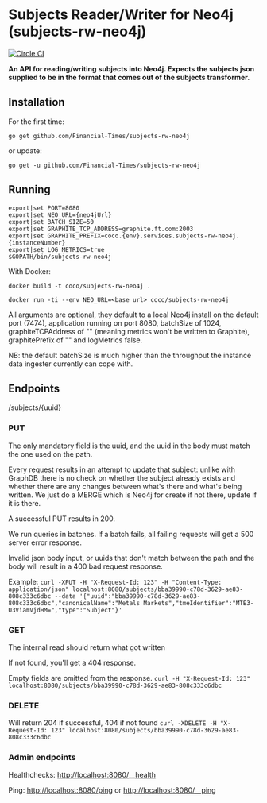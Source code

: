 # Subjects Reader/Writer for Neo4j (subjects-rw-neo4j)
[![Circle CI](https://circleci.com/gh/Financial-Times/subjects-rw-neo4j/tree/master.png?style=shield)](https://circleci.com/gh/Financial-Times/subjects-rw-neo4j/tree/master)

__An API for reading/writing subjects into Neo4j. Expects the subjects json supplied to be in the format that comes out of the subjects transformer.__

## Installation

For the first time:

`go get github.com/Financial-Times/subjects-rw-neo4j`

or update:

`go get -u github.com/Financial-Times/subjects-rw-neo4j`

## Running

```
export|set PORT=8080
export|set NEO_URL={neo4jUrl}
export|set BATCH_SIZE=50
export|set GRAPHITE_TCP_ADDRESS=graphite.ft.com:2003
export|set GRAPHITE_PREFIX=coco.{env}.services.subjects-rw-neo4j.{instanceNumber}
export|set LOG_METRICS=true
$GOPATH/bin/subjects-rw-neo4j
```

With Docker:

`docker build -t coco/subjects-rw-neo4j .`

`docker run -ti --env NEO_URL=<base url> coco/subjects-rw-neo4j`


All arguments are optional, they default to a local Neo4j install on the default port (7474), application running on port 8080, batchSize of 1024, graphiteTCPAddress of "" (meaning metrics won't be written to Graphite), graphitePrefix of "" and logMetrics false.

NB: the default batchSize is much higher than the throughput the instance data ingester currently can cope with.

## Endpoints
/subjects/{uuid}
### PUT
The only mandatory field is the uuid, and the uuid in the body must match the one used on the path.

Every request results in an attempt to update that subject: unlike with GraphDB there is no check on whether the subject already exists and whether there are any changes between what's there and what's being written. We just do a MERGE which is Neo4j for create if not there, update if it is there.

A successful PUT results in 200.

We run queries in batches. If a batch fails, all failing requests will get a 500 server error response.

Invalid json body input, or uuids that don't match between the path and the body will result in a 400 bad request response.

Example:
`curl -XPUT -H "X-Request-Id: 123" -H "Content-Type: application/json" localhost:8080/subjects/bba39990-c78d-3629-ae83-808c333c6dbc --data '{"uuid":"bba39990-c78d-3629-ae83-808c333c6dbc","canonicalName":"Metals Markets","tmeIdentifier":"MTE3-U3ViamVjdHM=","type":"Subject"}'`

### GET
The internal read should return what got written

If not found, you'll get a 404 response.

Empty fields are omitted from the response.
`curl -H "X-Request-Id: 123" localhost:8080/subjects/bba39990-c78d-3629-ae83-808c333c6dbc`

### DELETE
Will return 204 if successful, 404 if not found
`curl -XDELETE -H "X-Request-Id: 123" localhost:8080/subjects/bba39990-c78d-3629-ae83-808c333c6dbc`

### Admin endpoints
Healthchecks: [http://localhost:8080/__health](http://localhost:8080/__health)

Ping: [http://localhost:8080/ping](http://localhost:8080/ping) or [http://localhost:8080/__ping](http://localhost:8080/__ping)
